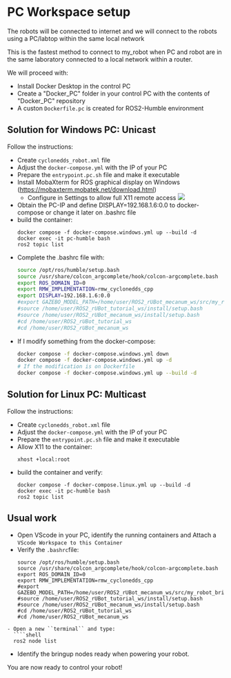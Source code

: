 # **PC Workspace setup**

The robots will be connected to internet and we will connect to the robots using a PC/labtop within the same local network

This is the fastest method to connect to my_robot when PC and robot are in the same laboratory connected to a local network within a router.

We will proceed with:
- Install Docker Desktop in the control PC 
- Create a "Docker_PC" folder in your control PC with the contents of "Docker_PC" repository
- A custon ``Dockerfile.pc`` is created for ROS2-Humble environment

## Solution for Windows PC: Unicast

Follow the instructions:
- Create `cyclonedds_robot.xml` file
- Adjust the `docker-compose.yml` with the IP of your PC
- Prepare the `entrypoint.pc.sh` file and make it executable
- Install MobaXterm for ROS graphical display on Windows (https://mobaxterm.mobatek.net/download.html)
  - Configure in Settings to allow full X11 remote access
  ![](./Images/MobaXterm_access.png)
- Obtain the PC-IP and define DISPLAY=192.168.1.6:0.0 to docker-compose or change it later on .bashrc file
- build the container:
  ````shell
  docker compose -f docker-compose.windows.yml up --build -d
  docker exec -it pc-humble bash
  ros2 topic list
  ````
- Complete the .bashrc file with:
  ````bash
  source /opt/ros/humble/setup.bash
  source /usr/share/colcon_argcomplete/hook/colcon-argcomplete.bash
  export ROS_DOMAIN_ID=0
  export RMW_IMPLEMENTATION=rmw_cyclonedds_cpp
  export DISPLAY=192.168.1.6:0.0
  #export GAZEBO_MODEL_PATH=/home/user/ROS2_rUBot_mecanum_ws/src/my_robot_bringup/models:$GAZEBO_MODEL_PATH
  #source /home/user/ROS2_rUBot_tutorial_ws/install/setup.bash
  #source /home/user/ROS2_rUBot_mecanum_ws/install/setup.bash
  #cd /home/user/ROS2_rUBot_tutorial_ws
  #cd /home/user/ROS2_rUBot_mecanum_ws
  ````
- If I modify something from the docker-compose:
  ````bash
  docker compose -f docker-compose.windows.yml down
  docker compose -f docker-compose.windows.yml up -d
  # If the modification is on Dockerfile
  docker compose -f docker-compose.windows.yml up --build -d
  ````


## Solution for Linux PC: Multicast

Follow the instructions:
- Create `cyclonedds_robot.xml` file
- Adjust the `docker-compose.yml` with the IP of your PC
- Prepare the `entrypoint.pc.sh` file and make it executable
- Allow X11 to the container:
  ````shell
  xhost +local:root
  ````
- build the container and verify:
  ````shell
  docker compose -f docker-compose.linux.yml up --build -d
  docker exec -it pc-humble bash
  ros2 topic list
  ````

## Usual work
- Open VScode in your PC, identify the running containers and Attach a ``VScode Workspace to this Container``
- Verify the `.bashrc`file:
  ````shell
  source /opt/ros/humble/setup.bash
  source /usr/share/colcon_argcomplete/hook/colcon-argcomplete.bash
  export ROS_DOMAIN_ID=0
  export RMW_IMPLEMENTATION=rmw_cyclonedds_cpp
  #export GAZEBO_MODEL_PATH=/home/user/ROS2_rUBot_mecanum_ws/src/my_robot_bringup/models:$GAZEBO_MODEL_PATH
  #source /home/user/ROS2_rUBot_tutorial_ws/install/setup.bash
  #source /home/user/ROS2_rUBot_mecanum_ws/install/setup.bash
  #cd /home/user/ROS2_rUBot_tutorial_ws
  #cd /home/user/ROS2_rUBot_mecanum_ws
````
- Open a new ``terminal`` and type:
  ````shell
  ros2 node list
  ````
- Identify the bringup nodes ready when powering your robot.

You are now ready to control your robot!
